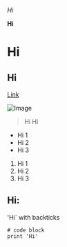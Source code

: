 *Hi*

**Hi**

# Hi

## Hi

[Link](https://github.com/)

![Image](https://encrypted-tbn0.gstatic.com/images?q=tbn:ANd9GcSGcttVKIkhpy3jqVKh9bnBEihu5AyS1nCBAEZ_wnM&s)

> Hi
> Hi

* Hi 1
* Hi 2
* Hi 3

1. Hi 1
2. Hi 2
3. Hi 3

Hi:
----------

'Hi` with backticks

```
# code block
print 'Hi'
```

